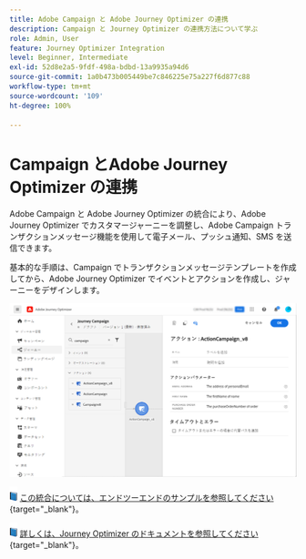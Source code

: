 ```yaml
---
title: Adobe Campaign と Adobe Journey Optimizer の連携
description: Campaign と Journey Optimizer の連携方法について学ぶ
role: Admin, User
feature: Journey Optimizer Integration
level: Beginner, Intermediate
exl-id: 52d8e2a5-9fdf-498a-bdbd-13a9935a94d6
source-git-commit: 1a0b473b005449be7c846225e75a227f6d877c88
workflow-type: tm+mt
source-wordcount: '109'
ht-degree: 100%

---
```


# Campaign とAdobe Journey Optimizer の連携

Adobe Campaign と Adobe Journey Optimizer の統合により、Adobe Journey Optimizer でカスタマージャーニーを調整し、Adobe Campaign トランザクションメッセージ機能を使用して電子メール、プッシュ通知、SMS を送信できます。

基本的な手順は、Campaign でトランザクションメッセージテンプレートを作成してから、Adobe Journey Optimizer でイベントとアクションを作成し、ジャーニーをデザインします。


![](assets/ajo-integration.png)


![](../assets/do-not-localize/book.png) [この統合については、エンドツーエンドのサンプルを参照してください](https://experienceleague.adobe.com/docs/journey-optimizer/using/orchestrate-journeys/about-journey-building/using-adobe-campaign-classic.html?lang=ja){target="_blank"}。


![](../assets/do-not-localize/book.png) [詳しくは、Journey Optimizer のドキュメントを参照してください](https://experienceleague.adobe.com/docs/journey-optimizer/using/orchestrate-journeys/about-journey-building/using-adobe-campaign-classic.html?lang=ja){target="_blank"}。
